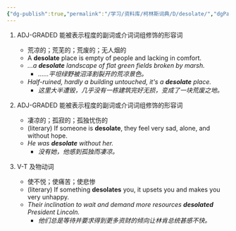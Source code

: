 ```yaml
---
{"dg-publish":true,"permalink":"/学习/资料库/柯林斯词典/D/desolate/","dgPassFrontmatter":true}
---
```


1. ADJ-GRADED 能被表示程度的副词或介词词组修饰的形容词
	- 荒凉的；荒芜的；荒废的；无人烟的
	- A **desolate** place is empty of people and lacking in comfort.
	- *...a **desolate** landscape of flat green fields broken by marsh.*
		- *……平坦绿野被沼泽割裂开的荒凉景色。*
	- *Half-ruined, hardly a building untouched, it's a **desolate** place.*
		- *这里大半遭毁，几乎没有一栋建筑完好无损，变成了一块荒废之地。*

2. ADJ-GRADED 能被表示程度的副词或介词词组修饰的形容词
	- 凄凉的；孤寂的；孤独忧伤的
	- (literary) If someone is **desolate**, they feel very sad, alone, and without hope.  
	- *He was **desolate** without her.*
		- *没有她，他感到孤独而凄凉。*

3. V-T 及物动词
	- 使不悦；使痛苦；使悲惨
	- (literary) If something **desolates** you, it upsets you and makes you very unhappy.
	- *Their inclination to wait and demand more resources **desolated** President Lincoln.*
		- *他们总是等待并要求得到更多资财的倾向让林肯总统甚感不快。*